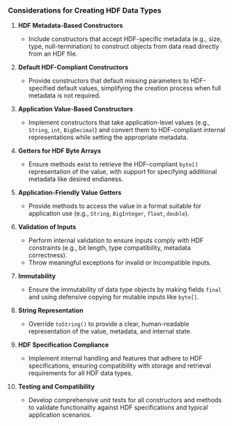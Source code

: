### Considerations for Creating HDF Data Types

1. **HDF Metadata-Based Constructors**
    - Include constructors that accept HDF-specific metadata (e.g., size, type, null-termination) to construct objects from data read directly from an HDF file.

2. **Default HDF-Compliant Constructors**
    - Provide constructors that default missing parameters to HDF-specified default values, simplifying the creation process when full metadata is not required.

3. **Application Value-Based Constructors**
    - Implement constructors that take application-level values (e.g., `String`, `int`, `BigDecimal`) and convert them to HDF-compliant internal representations while setting the appropriate metadata.

4. **Getters for HDF Byte Arrays**
    - Ensure methods exist to retrieve the HDF-compliant `byte[]` representation of the value, with support for specifying additional metadata like desired endianess.

5. **Application-Friendly Value Getters**
    - Provide methods to access the value in a format suitable for application use (e.g., `String`, `BigInteger`, `float`, `double`).

6. **Validation of Inputs**
    - Perform internal validation to ensure inputs comply with HDF constraints (e.g., bit length, type compatibility, metadata correctness).
    - Throw meaningful exceptions for invalid or incompatible inputs.

7. **Immutability**
    - Ensure the immutability of data type objects by making fields `final` and using defensive copying for mutable inputs like `byte[]`.

8. **String Representation**
    - Override `toString()` to provide a clear, human-readable representation of the value, metadata, and internal state.

9. **HDF Specification Compliance**
    - Implement internal handling and features that adhere to HDF specifications, ensuring compatibility with storage and retrieval requirements for all HDF data types.

10. **Testing and Compatibility**
    - Develop comprehensive unit tests for all constructors and methods to validate functionality against HDF specifications and typical application scenarios.
